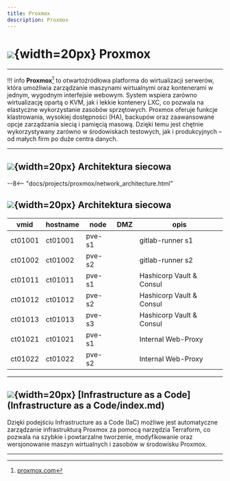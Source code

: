 ```yaml
---
title: Proxmox
description: Proxmox
---
```


# ![](https://gitlab.com/pl.rachuna-net/infrastructure/terraform/modules/gitlab-project/-/raw/main/images/proxmox.png){width=20px} Proxmox
---

!!! info
    **Proxmox**[^1] to otwartoźródłowa platforma do wirtualizacji serwerów, która umożliwia zarządzanie maszynami wirtualnymi oraz kontenerami w jednym, wygodnym interfejsie webowym. System wspiera zarówno wirtualizację opartą o KVM, jak i lekkie kontenery LXC, co pozwala na elastyczne wykorzystanie zasobów sprzętowych. Proxmox oferuje funkcje klastrowania, wysokiej dostępności (HA), backupów oraz zaawansowane opcje zarządzania siecią i pamięcią masową. Dzięki temu jest chętnie wykorzystywany zarówno w środowiskach testowych, jak i produkcyjnych – od małych firm po duże centra danych.

---
## ![](https://gitlab.com/pl.rachuna-net/infrastructure/terraform/modules/gitlab-project/-/raw/main/images/mikrotik.png){width=20px} Architektura siecowa

--8<-- "docs/projects/proxmox/network_architecture.html"

## ![](https://gitlab.com/pl.rachuna-net/infrastructure/terraform/modules/gitlab-project/-/raw/main/images/linux.png){width=20px} Architektura siecowa
| vmid  | hostname | node   | DMZ | opis            |
|-------|----------|--------|-----|-----------------|
|ct01001|ct01001   | pve-s1 |     |gitlab-runner s1 |
|ct01002|ct01002   | pve-s2 |     |gitlab-runner s2 |
|ct01011|ct01011   | pve-s1 |     |Hashicorp Vault & Consul |
|ct01012|ct01012   | pve-s2 |     |Hashicorp Vault & Consul |
|ct01013|ct01013   | pve-s3 |     |Hashicorp Vault & Consul |
|ct01021|ct01021   | pve-s1 |     |Internal Web-Proxy |
|ct01022|ct01022   | pve-s2 |     |Internal Web-Proxy |

---
## ![](https://gitlab.com/pl.rachuna-net/infrastructure/terraform/modules/gitlab-project/-/raw/main/images/terraform.png){width=20px} [Infrastructure as a Code](Infrastructure as a Code/index.md)

Dzięki podejściu Infrastructure as a Code (IaC) możliwe jest automatyczne zarządzanie infrastrukturą Proxmox za pomocą narzędzia Terraform, co pozwala na szybkie i powtarzalne tworzenie, modyfikowanie oraz wersjonowanie maszyn wirtualnych i zasobów w środowisku Proxmox.

---

[^1]: [proxmox.com](https://www.proxmox.com/en/)